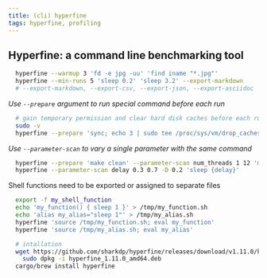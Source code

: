 ```yaml
---
title: (cli) hyperfine
tags: hyperfine, profiling
---
```


## Hyperfine: a command line benchmarking tool

```sh
  hyperfine --warmup 3 'fd -e jpg -uu' 'find iname "*.jpg"'
  hyperfine --min-runs 5 'sleep 0.2' 'sleep 3.2' --export-markdown
  # --export-markdown, --export-csv, --export-json, --export-asciidoc
```
*Use `--prepare` argument to run special command before each run*
```sh
  # gain temporary permission and clear hard disk caches before each run
  sudo -v
  hyperfine --prepare 'sync; echo 3 | sudo tee /proc/sys/vm/drop_caches' 'grep -R TODO *'
```
*Use `--parameter-scan` to vary a single parameter with the same command*
```sh
  hyperfine --prepare 'make clean' --parameter-scan num_threads 1 12 'make -j {num_threads}'
  hyperfine --parameter-scan delay 0.3 0.7 -D 0.2 'sleep {delay}'
```
Shell functions need to be exported or assigned to separate files
```sh
  export -f my_shell_function
  echo 'my_function() { sleep 1 }' > /tmp/my_function.sh
  echo 'alias my_alias="sleep 1"' > /tmp/my_alias.sh
  hyperfine 'source /tmp/my_function.sh; eval my_function'
  hyperfine 'source /tmp/my_alias.sh; eval my_alias'

  # intallation
  wget https://github.com/sharkdp/hyperfine/releases/download/v1.11.0/hyperfine_1.11.0_amd64.deb && \
    sudo dpkg -i hyperfine_1.11.0_amd64.deb
  cargo/brew install hyperfine
```
